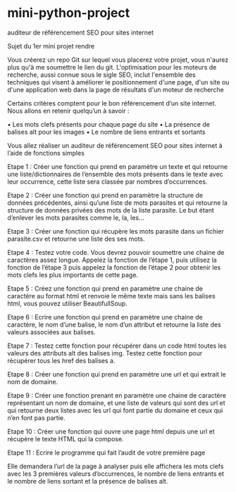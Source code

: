# mini-python-project
auditeur de référencement SEO pour sites internet 


Sujet du 1er mini projet rendre

Vous créerez un repo Git sur lequel vous placerez votre projet, vous n'aurez plus qu'à me soumettre le lien du git. L'optimisation pour les moteurs de recherche, aussi connue sous le sigle SEO, inclut l'ensemble des techniques qui visent à améliorer le positionnement d'une page, d'un site ou d'une application web dans la page de résultats d'un moteur de recherche

Certains critères comptent pour le bon référencement d’un site internet. Nous allons en retenir quelqu’un à savoir :

• Les mots clefs présents pour chaque page du site • La présence de balises alt pour les images • Le nombre de liens entrants et sortants

Vous allez réaliser un auditeur de référencement SEO pour sites internet à l’aide de fonctions simples

Etape 1 : Créer une fonction qui prend en paramètre un texte et qui retourne une liste/dictionnaires de l’ensemble des mots présents dans le texte avec leur occurrence, cette liste sera classée par nombres d’occurrences.

Etape 2 : Créer une fonction qui prend en paramètre la structure de données précédentes, ainsi qu’une liste de mots parasites et qui retourne la structure de données privées des mots de la liste parasite. Le but étant d’enlever les mots parasites comme le, la, les…

Etape 3 : Créer une fonction qui récupère les mots parasite dans un fichier parasite.csv et retourne une liste des ses mots.

Etape 4 : Testez votre code. Vous devrez pouvoir soumettre une chaine de caractères assez longue. Appelez la fonction de l’étape 1, puis utilisez la fonction de l’étape 3 puis appelez la fonction de l’étape 2 pour obtenir les mots clefs les plus importants de cette page.

Etape 5 : Créez une fonction qui prend en paramètre une chaine de caractère au format html et renvoie le même texte mais sans les balises html, vous pouvez utiliser BeautifullSoup.

Etape 6 : Ecrire une fonction qui prend en paramètre une chaine de caractère, le nom d’une balise, le nom d’un attribut et retourne la liste des valeurs associées aux balises.

Etape 7 : Testez cette fonction pour récupérer dans un code html toutes les valeurs des attributs alt des balises img. Testez cette fonction pour récupérer tous les href des balises a.

Etape 8 : Créer une fonction qui prend en paramètre une url et qui extrait le nom de domaine.

Etape 9 : Créer une fonction prenant en paramètre une chaine de caractère représentant un nom de domaine, et une liste de valeurs qui sont des url et qui retourne deux listes avec les url qui font partie du domaine et ceux qui n’en font pas partie.

Etape 10 : Créer une fonction qui ouvre une page html depuis une url et récupère le texte HTML qui la compose.

Etape 11 : Ecrire le programme qui fait l’audit de votre première page

Elle demandera l’url de la page à analyser puis elle affichera les mots clefs avec les 3 premières valeurs d’occurrences, le nombre de liens entrants et le nombre de liens sortant et la présence de balises alt.

